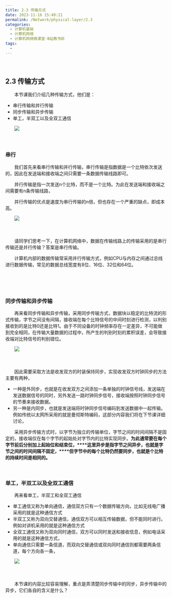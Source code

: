 ```yaml
---
title: 2.3 传输方式
date: 2023-11-16 15:49:21
permalink: /Network/physical-layer/2.3
categories:
  - 计算机基础
  - 计算机网络
  - 计算机网络微课堂-B站教书匠
tags:
  - 
---
```


　　‍

## 2.3 传输方式

　　本节课我们介绍几种传输方式，​他们是：

* 串行传输和并行传输
* 同步传输和异步传输
* 单工，半双工​以及全双工通信
<!-- more -->

　　![](https://image.peterjxl.com/blog/image-20211211150255-yg8h7wz.png)

　　‍

### 串行

　　我们首先来看串行传输和并行传输，串行传输是指​数据是一个比特依次发送的，因此在发送端和接收端之间​只需要一条数据传输线路即可。

　　并行传输是指​一次发送n个比特，而不是一个比特。为此在发送端和接收端之间​需要有n条传输线路，

　　并行传输的优点是速度为串行传输的n倍，但也存在一个严重的缺点，​即成本高。

　　![](https://image.peterjxl.com/blog/image-20211211150414-kjs5xel.png)

　　‍

　　请同学们思考一下，在计算机网络中，数据在传输线路上的传输​采用的是串行传输还是并行传输？​答案是串行传输。

　　计算机内部的数据传输常采用并行传输方式，​例如CPU与内存之间通过总线进行数据传输，常见的数据总线宽度有8位、​16位、32位和64位。

　　‍

　　‍

### 同步传输和异步传输

　　再来看同步传输和异步传输，采用同步传输方式，​数据块以稳定的比特流的形式传输，字节之间没有间隔，​接收端在每个比特信号的中间时刻进行检测，以判别接收到的是比特0还是比特1。​由于不同设备的时钟频率存在一定差异，不可能做到完全相同，​在传输大量数据的过程中，所产生的判别时刻的累积误差，会导致接收端​对比特信号的判别错位。

　　![](https://image.peterjxl.com/blog/image-20211211150619-6qr4uqq.png)

　　‍

　　因此需要采取方法是收发双方的时装保持同步，​实现收发双方时钟同步的方法主要有两种，

* 一种是外同步，也就是在收发双方之间​添加一条单独的时钟信号线，发送端在发送数据信号的同时，另外发送一路时钟同步信号，​接收端按照时钟同步信号的节奏来接收数据。
* 另一种是内同步，​也就是发送端将时钟同步信号编码到发送数据中一起传输。​例如​传统以太网所采用的就是曼彻斯特编码，这部分内容我们将在下节课详细讨论，​

　　采用异步传输方式时，以字节为独立的传输单位，字节之间的时间间隔不是固定的，​接收端仅在每个字节的起始处对字节内的比特实现同步。**为此通常要在每个字节前后‍‍分别加上起始位和结束位，****这里异步是指字节之间异步，‍‍也就是字节之间的时间间隔不固定，****但字节中的每个比特仍然要同步，‍‍也就是个比特的持续时间是相同的。**​​

　　‍

### 单工，半双工​以及全双工通信

　　再来看单工，半双工和全双工通信

* 单工通信又称为单向通信，​通信双方只有一个数据传输方向，比如无线电广播采用的就是这种通信方式
* 半双工​又称为双向交替通信，通信双方可以相互传输数据，但不能同时进行。​例如​对讲机采用的就是这种通信方式
* 全双工通信又称为双向同时通信，双方​可以同时发送和接收信息，例如电话采用的就是这种通信方式，
* 单向通信只需要一条信道，​而双向交替通信或双向同时通信则都需要两条信道，每个方向各一条，​

　　![](https://image.peterjxl.com/blog/image-20211211150756-pu4ujyh.png)

　　‍

　　本节课的内容比较容易理解，重点是弄清楚同步传输中的同步，​异步传输中的异步，它们各自的含义是什么？

　　